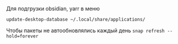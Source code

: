 
Для подгрузки obsidian, yarr в меню

```
update-desktop-database ~/.local/share/applications/
```


Чтобы пакеты не автообновлялись каждый день
`snap refresh --hold=forever`
